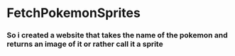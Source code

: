 # FetchPokemonSprites

<h3>So i created a website that takes the name of the pokemon and returns an image of it or rather call it a sprite</h3>
